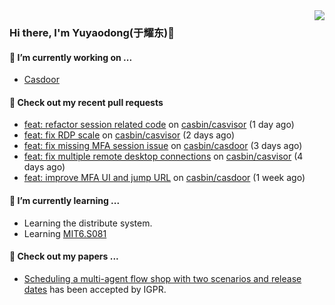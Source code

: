 <img align="right" src="https://github-readme-stats.vercel.app/api?username=leo220yuyaodog&show_icons=true&icon_color=805AD5&text_color=718096&bg_color=ffffff&hide_title=true" />

### Hi there, I'm Yuyaodong(于耀东)👋
#### 🔭 I’m currently working on ...
- [Casdoor](https://github.com/casdoor)

#### 🔨 Check out my recent pull requests

- [feat: refactor session related code](https://github.com/casbin/casvisor/pull/57) on [casbin/casvisor](https://github.com/casbin/casvisor) (1 day ago)
- [feat: fix RDP scale](https://github.com/casbin/casvisor/pull/56) on [casbin/casvisor](https://github.com/casbin/casvisor) (2 days ago)
- [feat: fix missing MFA session issue](https://github.com/casbin/casdoor/pull/2667) on [casbin/casdoor](https://github.com/casbin/casdoor) (3 days ago)
- [feat: fix multiple remote desktop connections](https://github.com/casbin/casvisor/pull/51) on [casbin/casvisor](https://github.com/casbin/casvisor) (4 days ago)
- [feat: improve MFA UI and jump URL](https://github.com/casbin/casdoor/pull/2647) on [casbin/casdoor](https://github.com/casbin/casdoor) (1 week ago)

#### 🌱 I’m currently learning ...
- Learning the distribute system.
- Learning [MIT6.S081](https://pdos.csail.mit.edu/6.828/2021/schedule.html)

#### 📜 Check out my papers ...
- [Scheduling a multi-agent flow shop with two scenarios and release dates](https://www.tandfonline.com/doi/full/10.1080/00207543.2023.2188646) has been accepted by IGPR.

